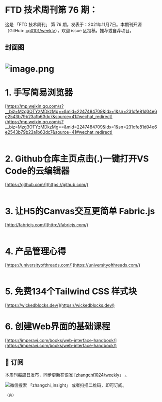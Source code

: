 # FTD 技术周刊第 76 期：
这是 「FTD 技术周刊」 第 76 期，发表于：2021年11月7日。本期刊开源（GitHub: [cg0101/weekly](https://github.com/cg0101/weekly)），欢迎 issue 区投稿，推荐或自荐项目。
## 封面图


# ![image.png](https://cdn.nlark.com/yuque/0/2021/png/132503/1632626134503-cc959642-1c72-43e8-a110-cef48e6a76ca.png#clientId=ubf40e3ef-e1e8-4&from=paste&height=720&id=u953996f1&margin=%5Bobject%20Object%5D&name=image.png&originHeight=720&originWidth=1080&originalType=binary&ratio=1&size=535488&status=done&style=none&taskId=u30cad232-5da7-4b62-a985-4441aec11b5&width=1080)
# 1. 手写简易浏览器
[https://mp.weixin.qq.com/s?__biz=Mzg3OTYzMDkzMg==&mid=2247484709&idx=1&sn=231dfe81d04e6e2543b79b23a1b63dc7&source=41#wechat_redirect](https://mp.weixin.qq.com/s?__biz=Mzg3OTYzMDkzMg==&mid=2247484709&idx=1&sn=231dfe81d04e6e2543b79b23a1b63dc7&source=41#wechat_redirect)<br />​<br />
# 2. Github仓库主页点击(.)一键打开VS Code的云编辑器
[https://github.com/](https://github.com/)<br />​<br />
# 3. 让H5的Canvas交互更简单 Fabric.js
[http://fabricjs.com/](http://fabricjs.com/) <br />​<br />
# 4. 产品管理心得
[https://universityofthreads.com/](https://universityofthreads.com/) <br />​<br />
# 5. 免费134个Tailwind CSS 样式块
[https://wickedblocks.dev/](https://wickedblocks.dev/)<br />

# 6.  创建Web界面的基础课程
[https://imperavi.com/books/web-interface-handbook/](https://imperavi.com/books/web-interface-handbook/)



## 📅 订阅
本周刊每周日发布，同步更新在语雀 [[zhangchi1024/weekly](https://www.yuque.com/zhangchi1024/weekly)」 。


微信搜索 「zhangchi_insight」 或者扫描二维码，即可订阅。
    <img src="https://cdn.nlark.com/yuque/0/2021/jpeg/132503/1640750963398-e8538e9e-6b96-46f7-abff-c93b56bdd377.jpeg?x-oss-process=image%2Fwatermark%2Ctype_d3F5LW1pY3JvaGVp%2Csize_36%2Ctext_5byg6amw%2Ccolor_FFFFFF%2Cshadow_50%2Ct_80%2Cg_se%2Cx_10%2Cy_10%2Fresize%2Cw_426%2Climit_0" style="float:left">
    
    （完）